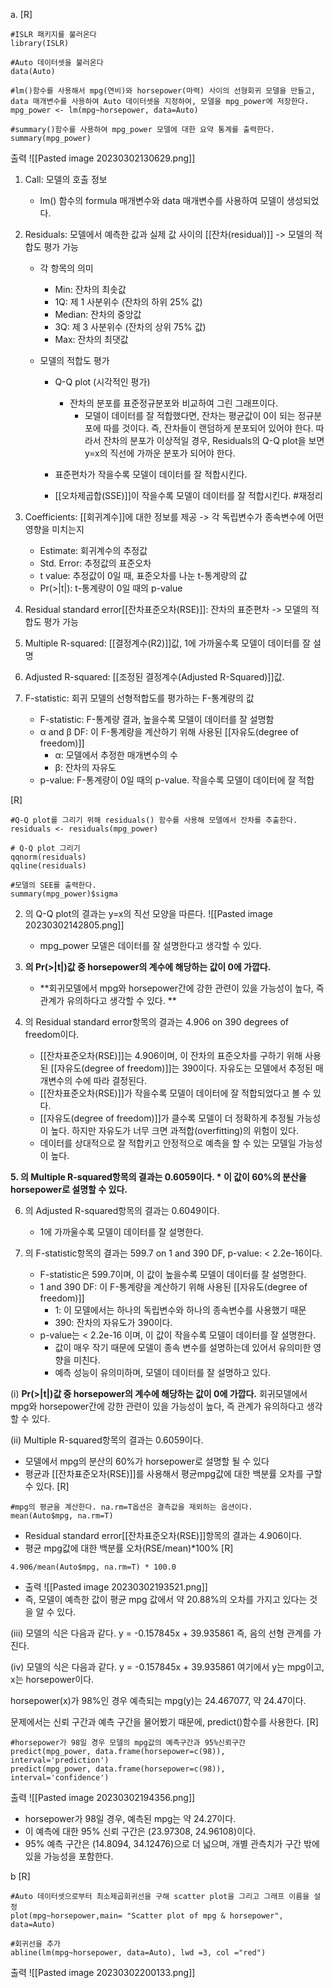 a.
[R]
```
#ISLR 패키지를 불러온다
library(ISLR)

#Auto 데이터셋을 불러온다
data(Auto)

#lm()함수를 사용해서 mpg(연비)와 horsepower(마력) 사이의 선형회귀 모델을 만들고, data 매개변수를 사용하여 Auto 데이터셋을 지정하여, 모델을 mpg_power에 저장한다.
mpg_power <- lm(mpg~horsepower, data=Auto)

#summary()함수를 사용하여 mpg_power 모델에 대한 요약 통계를 출력한다.
summary(mpg_power)
```
출력
![[Pasted image 20230302130629.png]]
1. Call: 모델의 호출 정보
	* lm() 함수의 formula 매개변수와 data 매개변수를 사용하여 모델이 생성되었다.

2. Residuals: 모델에서 예측한 값과 실제 값 사이의 [[잔차(residual)]] -> 모델의 적합도 평가 가능
	* 각 항목의 의미
		- Min: 잔차의 최솟값
		- 1Q: 제 1 사분위수 (잔차의 하위 25% 값)
		- Median: 잔차의 중앙값
		- 3Q: 제 3 사분위수 (잔차의 상위 75% 값)
		- Max: 잔차의 최댓값
	
	* 모델의 적합도 평가
		* Q-Q plot (시각적인 평가)
			* 잔차의 분포를 표준정규분포와 비교하여 그린 그래프이다.
				- 모델이 데이터를 잘 적합했다면, 잔차는 평균값이 0이 되는 정규분포에 따를 것이다. 즉, 잔차들이 랜덤하게 분포되어 있어야 한다. 따라서 잔차의 분포가 이상적일 경우, Residuals의 Q-Q plot을 보면 y=x의 직선에 가까운 분포가 되어야 한다.  
				
		* 표준편차가 작을수록 모델이 데이터를 잘 적합시킨다.
		* [[오차제곱합(SSE)]]이 작을수록 모델이 데이터를 잘 적합시킨다. 
#재정리 
3. Coefficients: [[회귀계수]]에 대한 정보를 제공 -> 각 독립변수가 종속변수에 어떤 영향을 미치는지 
	* Estimate: 회귀계수의 추정값
	* Std. Error: 추정값의 표준오차
	* t value: 추정값이 0일 때, 표준오차를 나눈 t-통계량의 값
	* Pr(>|t|): t-통계량이 0일 때의 p-value

4. Residual standard error[[잔차표준오차(RSE)]]: 잔차의 표준편차 -> 모델의 적합도 평가 가능

5. Multiple R-squared: [[결정계수(R2)]]값, 1에 가까울수록 모델이 데이터를 잘 설명

6. Adjusted R-squared: [[조정된 결정계수(Adjusted R-Squared)]]값.

7. F-statistic: 회귀 모델의 선형적합도를 평가하는 F-통계량의 값
	* F-statistic: F-통계량 결과, 높을수록 모델이 데이터를 잘 설명함
	* α and β DF: 이 F-통계량을 계산하기 위해 사용된 [[자유도(degree of freedom)]]
		* α: 모델에서 추정한 매개변수의 수
		* β: 잔차의 자유도
	* p-value: F-통계량이 0일 때의 p-value. 작을수록 모델이 데이터에 잘 적합

[R]
```
#Q-Q plot를 그리기 위해 residuals() 함수를 사용해 모델에서 잔차를 추출한다.
residuals <- residuals(mpg_power)

# Q-Q plot 그리기
qqnorm(residuals)
qqline(residuals)

#모델의 SEE를 출력한다.
summary(mpg_power)$sigma
```
2. 의 Q-Q plot의 결과는 y=x의 직선 모양을 따른다. 
	![[Pasted image 20230302142805.png]]
	- mpg_power 모델은 데이터를 잘 설명한다고 생각할 수 있다.
3. **의 Pr(>|t|)값 중 horsepower의 계수에 해당하는 값이 0에 가깝다.**
	* **회귀모델에서 mpg와 horsepower간에 강한 관련이 있을 가능성이 높다, 즉 관계가 유의하다고 생각할 수 있다. **

4. 의 Residual standard error항목의 결과는 4.906 on 390 degrees of freedom이다.
	- [[잔차표준오차(RSE)]]는 4.906이며, 이 잔차의 표준오차를 구하기 위해 사용된 [[자유도(degree of freedom)]]는 390이다. 자유도는 모델에서 추정된 매개변수의 수에 따라 결정된다.
	- [[잔차표준오차(RSE)]]가 작을수록 모델이 데이터에 잘 적합되었다고 볼 수 있다.
	- [[자유도(degree of freedom)]]가 클수록 모델이 더 정확하게 추정될 가능성이 높다. 하지만 자유도가 너무 크면 과적합(overfitting)의 위험이 있다. 
	* 데이터를 상대적으로 잘 적합키고 안정적으로 예측을 할 수 있는 모델일 가능성이 높다.

**5. 의 Multiple R-squared항목의 결과는 0.6059이다. 
	* 이 값이 60%의 분산을 horsepower로 설명할 수 있다.**

6. 의 Adjusted R-squared항목의 결과는 0.6049이다.
	* 1에 가까울수록 모델이 데이터를 잘 설명한다.
	
7. 의 F-statistic항목의 결과는 599.7 on 1 and 390 DF, p-value: < 2.2e-16이다.
	* F-statistic은 599.7이며, 이 값이 높을수록 모델이 데이터를 잘 설명한다.
	* 1 and 390 DF: 이 F-통계량을 계산하기 위해 사용된 [[자유도(degree of freedom)]]
		* 1: 이 모델에서는 하나의 독립변수와 하나의 종속변수를 사용했기 때문
		* 390: 잔차의 자유도가 390이다. 
	* p-value는 < 2.2e-16 이며, 이 값이 작을수록 모델이 데이터를 잘 설명한다.
		* 값이 매우 작기 때문에 모델이 종속 변수를 설명하는데 있어서 유의미한 영향을 미친다.
		* 예측 성능이 유의미하며, 모델이 데이터를 잘 설명하고 있다. 

(i) 
**Pr(>|t|)값 중 horsepower의 계수에 해당하는 값이 0에 가깝다.**
회귀모델에서 mpg와 horsepower간에 강한 관련이 있을 가능성이 높다, 즉 관계가 유의하다고 생각할 수 있다. 

(ii)
Multiple R-squared항목의 결과는 0.6059이다. 
* 모델에서 mpg의 분산의 60%가 horsepower로 설명할 될 수 있다
* 평균과 [[잔차표준오차(RSE)]]를 사용해서 평균mpg값에 대한 백분률 오차를 구할 수 있다.
[R]
```
#mpg의 평균을 계산한다. na.rm=T옵션은 결측값을 제외하는 옵션이다.
mean(Auto$mpg, na.rm=T)
```
* Residual standard error[[잔차표준오차(RSE)]]항목의 결과는 4.906이다.
* 평균 mpg값에 대한 백분률 오차(RSE/mean)*100%
[R]
```
4.906/mean(Auto$mpg, na.rm=T) * 100.0
```
* 출력
![[Pasted image 20230302193521.png]]
* 즉, 모델이 예측한 값이 평균 mpg 값에서 약 20.88%의 오차를 가지고 있다는 것을 알 수 있다. 

(iii)
모델의 식은 다음과 같다. 
y = -0.157845x + 39.935861
즉, 음의 선형 관계를 가진다. 

(iv)
모델의 식은 다음과 같다. 
y = -0.157845x + 39.935861
여기에서 y는 mpg이고, x는 horsepower이다. 

horsepower(x)가 98%인 경우 예측되는 mpg(y)는 24.467077, 약 24.47이다. 

문제에서는 신뢰 구간과 예측 구간을 물어봤기 때문에, predict()함수를 사용한다. 
[R]
```
#horsepower가 98일 경우 모델의 mpg값의 예측구간과 95%신뢰구간
predict(mpg_power, data.frame(horsepower=c(98)), interval='prediction')
predict(mpg_power, data.frame(horsepower=c(98)), interval='confidence')
```

출력
![[Pasted image 20230302194356.png]]

* horsepower가 98일 경우, 예측된 mpg는 약 24.27이다. 
* 이 예측에 대한 95% 신뢰 구간은 (23.97308, 24.96108)이다. 
* 95% 예측 구간은 (14.8094, 34.12476)으로 더 넓으며, 개별 관측치가 구간 밖에 있을 가능성을 포함한다.

b
[R]
```
#Auto 데이터셋으로부터 최소제곱회귀선을 구해 scatter plot을 그리고 그래프 이름을 설정
plot(mpg~horsepower,main= "Scatter plot of mpg & horsepower", data=Auto)

#회귀선을 추가
abline(lm(mpg~horsepower, data=Auto), lwd =3, col ="red")
```
출력
![[Pasted image 20230302200133.png]]
